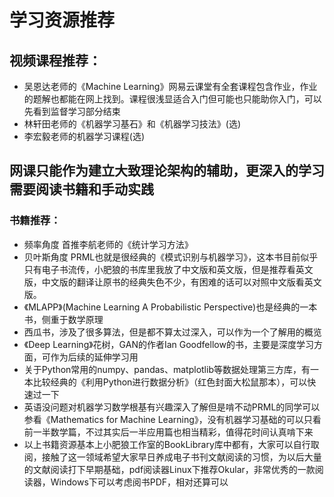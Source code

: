 # 学习资源推荐

## 视频课程推荐：
+ 吴恩达老师的《Machine Learning》网易云课堂有全套课程包含作业，作业的题解也都能在网上找到。课程很浅显适合入门但可能也只能助你入门，可以先看到监督学习部分结束
+ 林轩田老师的《机器学习基石》和《机器学习技法》(选)
+ 李宏毅老师的机器学习课程(选)

## 网课只能作为建立大致理论架构的辅助，更深入的学习需要阅读书籍和手动实践

### 书籍推荐：
+ 频率角度 首推李航老师的《统计学习方法》
+ 贝叶斯角度 PRML也就是很经典的《模式识别与机器学习》，这本书目前似乎只有电子书流传，小肥狼的书库里我放了中文版和英文版，但是推荐看英文版，中文版的翻译让原书的经典失色不少，有困难的话可以对照中文版看英文版。
+ 《MLAPP》(Machine Learning A Probabilistic Perspective)也是经典的一本书，侧重于数学原理
+ 西瓜书，涉及了很多算法，但是都不算太过深入，可以作为一个了解用的概览   
+ 《Deep Learning》花树，GAN的作者Ian Goodfellow的书，主要是深度学习方面，可作为后续的延伸学习用  
+ 关于Python常用的numpy、pandas、matplotlib等数据处理第三方库，有一本比较经典的《利用Python进行数据分析》（红色封面大松鼠那本），可以快速过一下
+ 英语没问题对机器学习数学根基有兴趣深入了解但是啃不动PRML的同学可以参看《Mathematics for Machine Learning》，没有机器学习基础的可以只看前一半数学篇，不过其实后一半应用篇也相当精彩，值得花时间认真啃下来
+ 以上书籍资源基本上小肥狼工作室的BookLibrary库中都有，大家可以自行取阅，接触了这一领域希望大家早日养成电子书刊文献阅读的习惯，为以后大量的文献阅读打下早期基础，pdf阅读器Linux下推荐Okular，非常优秀的一款阅读器，Windows下可以考虑阅书PDF，相对还算可以
